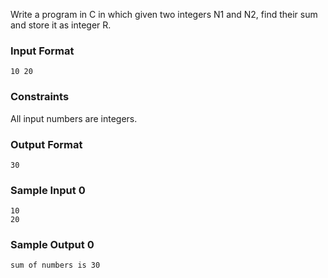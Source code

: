 Write a program in C in which given two integers N1 and N2, find their sum and store it as integer R.

### Input Format
```
10 20
```

### Constraints

All input numbers are integers.

### Output Format
```
30
```
### Sample Input 0
```
10
20
```
### Sample Output 0
```
sum of numbers is 30
```
